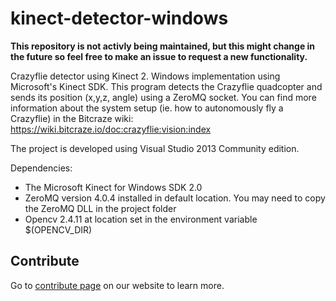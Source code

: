 # kinect-detector-windows

**This repository is not activly being maintained, but this might change in the future so feel free to make an issue to request a new functionality.**


Crazyflie detector using Kinect 2. Windows implementation using Microsoft's Kinect SDK.
This program detects the Crazyflie quadcopter and sends its position (x,y,z, angle) using a ZeroMQ socket. You can find more
information about the system setup (ie. how to autonomously fly a Crazyflie) in the Bitcraze wiki: https://wiki.bitcraze.io/doc:crazyflie:vision:index

The project is developed using Visual Studio 2013 Community edition.

Dependencies:
 - The Microsoft Kinect for Windows SDK 2.0
 - ZeroMQ version 4.0.4 installed in default location. You may need to copy the ZeroMQ DLL in the project folder
 - Opencv 2.4.11 at location set in the environment variable $(OPENCV_DIR)

## Contribute

Go to [contribute page](https://www.bitcraze.io/contribute/) on our website to learn more.
